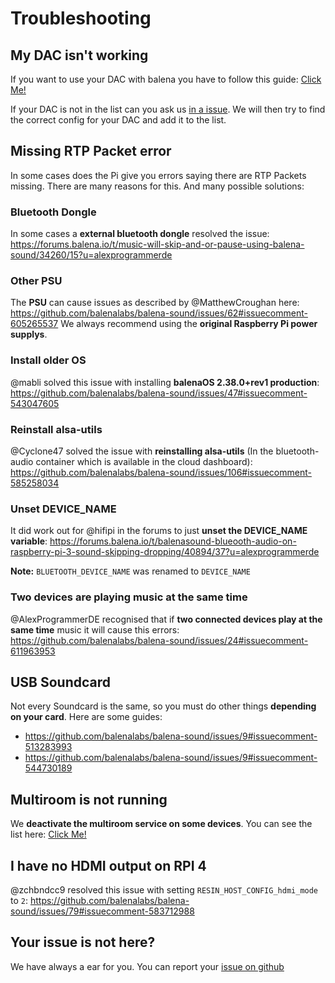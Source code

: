# Troubleshooting

## My DAC isn't working

If you want to use your DAC with balena you have to follow this guide: [Click Me!](https://github.com/balenalabs/balena-sound/blob/master/DAC_configuration.md#dac-configuration)

If your DAC is not in the list can you ask us [in a issue](https://github.com/balenalabs/balena-sound/issues). We will then try to find the correct config for your DAC and add it to the list.

## Missing RTP Packet error
In some cases does the Pi give you errors saying there are RTP Packets missing.
There are many reasons for this. And many possible solutions:

### Bluetooth Dongle
In some cases a **external bluetooth dongle** resolved the issue: https://forums.balena.io/t/music-will-skip-and-or-pause-using-balena-sound/34260/15?u=alexprogrammerde

### Other PSU
The **PSU** can cause issues as described by @MatthewCroughan here: https://github.com/balenalabs/balena-sound/issues/62#issuecomment-605265537
We always recommend using the **original Raspberry Pi power supplys**.

### Install older OS
@mabli solved this issue with installing **balenaOS 2.38.0+rev1 production**: https://github.com/balenalabs/balena-sound/issues/47#issuecomment-543047605

### Reinstall alsa-utils
@Cyclone47 solved the issue with **reinstalling alsa-utils** (In the bluetooth-audio container which is available in the cloud dashboard): https://github.com/balenalabs/balena-sound/issues/106#issuecomment-585258034

### Unset DEVICE_NAME
It did work out for @hifipi in the forums to just **unset the DEVICE_NAME variable**: https://forums.balena.io/t/balenasound-blueooth-audio-on-raspberry-pi-3-sound-skipping-dropping/40894/37?u=alexprogrammerde

**Note:** `BLUETOOTH_DEVICE_NAME` was renamed to `DEVICE_NAME`

### Two devices are playing music at the same time
@AlexProgrammerDE recognised that if **two connected devices play at the same time** music it will cause this errors: https://github.com/balenalabs/balena-sound/issues/24#issuecomment-611963953

## USB Soundcard
Not every Soundcard is the same, so you must do other things **depending on your card**. Here are some guides:

* https://github.com/balenalabs/balena-sound/issues/9#issuecomment-513283993 
* https://github.com/balenalabs/balena-sound/issues/9#issuecomment-544730189

## Multiroom is not running
We **deactivate the multiroom service on some devices**. You can see the list here: [Click Me!](https://github.com/balenalabs/balena-sound/blob/master/DeviceSupport.md)

## I have no HDMI output on RPI 4
@zchbndcc9 resolved this issue with setting `RESIN_HOST_CONFIG_hdmi_mode` to `2`: https://github.com/balenalabs/balena-sound/issues/79#issuecomment-583712988

## Your issue is not here?
We have always a ear for you. You can report your [issue on github](https://github.com/balenalabs/balena-sound/issues)
